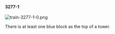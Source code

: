 #### 3277-1
![train-3277-1-0.png](https://github.com/lil-lab/nlvr/raw/master/nlvr/train/images/8/train-3277-1-0.png "train-3277-1-0.png")

There is at least one blue block as the top of a tower.